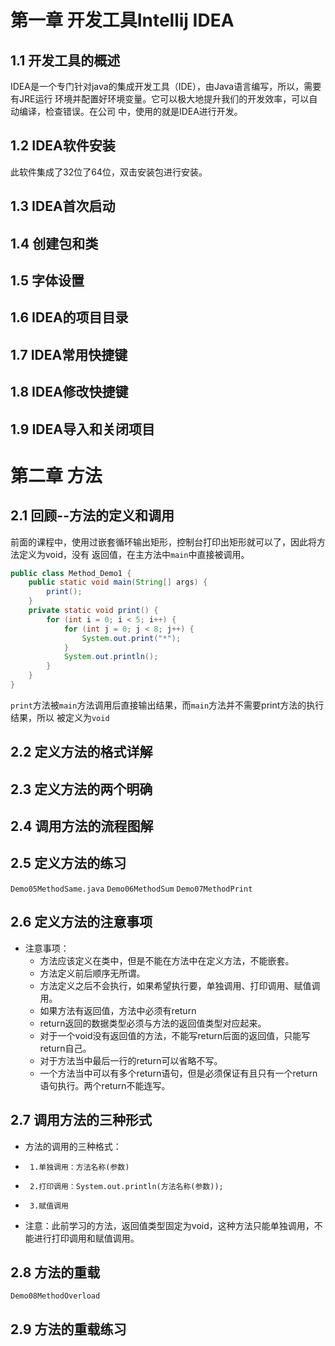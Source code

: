 # 第一章 开发工具Intellij IDEA
## 1.1 开发工具的概述
IDEA是一个专门针对java的集成开发工具（IDE），由Java语言编写，所以，需要有JRE运行
环境并配置好环境变量。它可以极大地提升我们的开发效率，可以自动编译，检查错误。在公司
中，使用的就是IDEA进行开发。
## 1.2 IDEA软件安装
此软件集成了32位了64位，双击安装包进行安装。
## 1.3 IDEA首次启动
## 1.4 创建包和类
## 1.5 字体设置
## 1.6 IDEA的项目目录
## 1.7 IDEA常用快捷键
## 1.8 IDEA修改快捷键
## 1.9 IDEA导入和关闭项目
# 第二章 方法
## 2.1 回顾--方法的定义和调用
前面的课程中，使用过嵌套循环输出矩形，控制台打印出矩形就可以了，因此将方法定义为void，没有
返回值，在主方法中`main`中直接被调用。
```java
public class Method_Demo1 {
    public static void main(String[] args) {
        print();
    }
    private static void print() {
        for (int i = 0; i < 5; i++) {
            for (int j = 0; j < 8; j++) {
                System.out.print("*");
            }
            System.out.println();
        }
    }
}
```
`print`方法被`main`方法调用后直接输出结果，而`main`方法并不需要print方法的执行结果，所以
被定义为`void`
## 2.2 定义方法的格式详解
## 2.3 定义方法的两个明确
## 2.4 调用方法的流程图解
## 2.5 定义方法的练习
`Demo05MethodSame.java` `Demo06MethodSum` `Demo07MethodPrint`
## 2.6 定义方法的注意事项
- 注意事项：
    + 方法应该定义在类中，但是不能在方法中在定义方法，不能嵌套。
    + 方法定义前后顺序无所谓。
    + 方法定义之后不会执行，如果希望执行要，单独调用、打印调用、赋值调用。
    + 如果方法有返回值，方法中必须有return
    + return返回的数据类型必须与方法的返回值类型对应起来。
    + 对于一个void没有返回值的方法，不能写return后面的返回值，只能写return自己。
    + 对于方法当中最后一行的return可以省略不写。 
    + 一个方法当中可以有多个return语句，但是必须保证有且只有一个return语句执行。两个return不能连写。
## 2.7 调用方法的三种形式
*  方法的调用的三种格式：
 *      1.单独调用：方法名称(参数)
 *      2.打印调用：System.out.println(方法名称(参数));
 *      3.赋值调用
 *  注意：此前学习的方法，返回值类型固定为void，这种方法只能单独调用，不能进行打印调用和赋值调用。
## 2.8 方法的重载
`Demo08MethodOverload`
## 2.9 方法的重载练习
